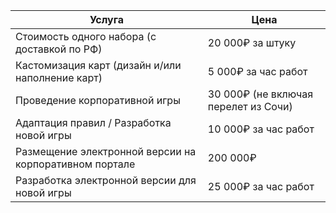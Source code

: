 | Услуга | Цена |
| --- | --- |
| Стоимость одного набора (с доставкой по РФ) | 20 000₽ за штуку |
| Кастомизация карт (дизайн и/или наполнение карт) | 5 000₽ за час работ |
| Проведение корпоративной игры | 30 000₽ (не включая перелет из Сочи) |
| Адаптация правил / Разработка новой игры | 10 000₽ за час работ |
| Размещение электронной версии на корпоративном портале | 200 000₽ |
| Разработка электронной версии для новой игры | 25 000₽ за час работ |